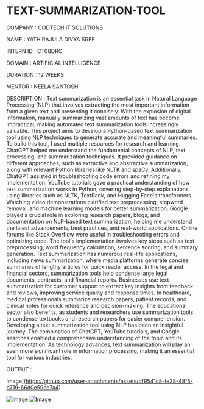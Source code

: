 # TEXT-SUMMARIZATION-TOOL

COMPANY : CODTECH IT SOLUTIONS

NAME : YATHIRAJULA DIVYA SREE

INTERN ID : CT08DRC

DOMAIN : ARTIFICIAL INTELLIGENCE

DURATION : 12 WEEKS

MENTOR : NEELA SANTOSH

DESCRIPTION : Text summarization is an essential task in Natural Language Processing (NLP) that involves extracting the most important information from a given text and presenting it concisely. With the explosion of digital information, manually summarizing vast amounts of text has become impractical, making automated text summarization tools increasingly valuable. This project aims to develop a Python-based text summarization tool using NLP techniques to generate accurate and meaningful summaries. To build this tool, I used multiple resources for research and learning. ChatGPT helped me understand the fundamental concepts of NLP, text processing, and summarization techniques. It provided guidance on different approaches, such as extractive and abstractive summarization, along with relevant Python libraries like NLTK and spaCy. Additionally, ChatGPT assisted in troubleshooting code errors and refining my implementation. YouTube tutorials gave a practical understanding of how text summarization works in Python, covering step-by-step explanations using libraries such as NLTK, TextRank, and Hugging Face's transformers. Watching video demonstrations clarified text preprocessing, stopword removal, and machine learning models for better summarization. Google played a crucial role in exploring research papers, blogs, and documentation on NLP-based text summarization, helping me understand the latest advancements, best practices, and real-world applications. Online forums like Stack Overflow were useful in troubleshooting errors and optimizing code. The tool's implementation involves key steps such as text preprocessing, word frequency calculation, sentence scoring, and summary generation. Text summarization has numerous real-life applications, including news summarization, where media platforms generate concise summaries of lengthy articles for quick reader access. In the legal and financial sectors, summarization tools help condense large legal documents, contracts, and financial reports. Businesses use text summarization for customer support to extract key insights from feedback and reviews, improving service quality and response times. In healthcare, medical professionals summarize research papers, patient records, and clinical notes for quick reference and decision-making. The educational sector also benefits, as students and researchers use summarization tools to condense textbooks and research papers for easier comprehension. Developing a text summarization tool using NLP has been an insightful journey. The combination of ChatGPT, YouTube tutorials, and Google searches enabled a comprehensive understanding of the topic and its implementation. As technology advances, text summarization will play an even more significant role in information processing, making it an essential tool for various industries.

OUTPUT :

Image](https://github.com/user-attachments/assets/df9541c8-fe28-48f5-b719-66d0e59ce7a4)

![Image](https://github.com/user-attachments/assets/783cbbc7-ff7d-4324-a73d-df4f13421cb0)
![Image](https://github.com/user-attachments/assets/3a370248-8cc5-4673-b3d0-faab62c16466)
